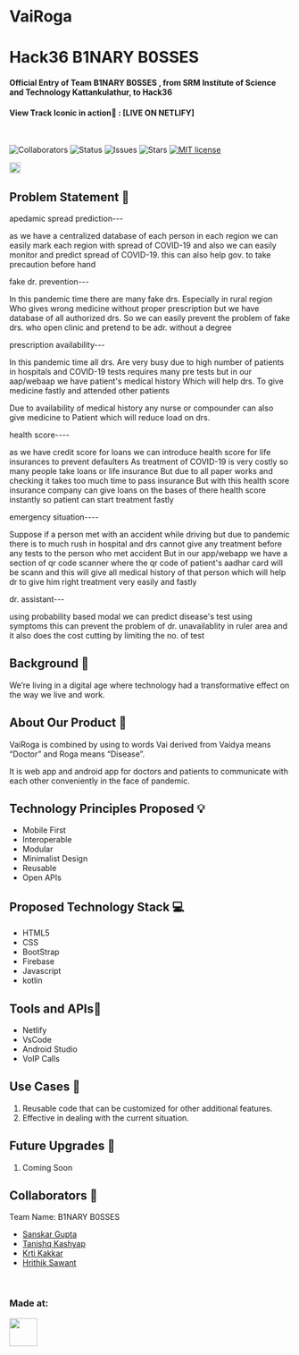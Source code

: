 # VaiRoga

# Hack36 B1NARY B0SSES

#### Official Entry of Team B1NARY B0SSES , from SRM Institute of Science and Technology Kattankulathur, to Hack36

#### View Track Iconic in action🚀 : [LIVE ON NETLIFY]

<br>

![Collaborators](https://img.shields.io/badge/collaborators-4-green)
![Status](https://img.shields.io/badge/status-under_development-blue)
![Issues](https://img.shields.io/github/issues/abhinavmaharana/Hack36-The-Unacceptable)
![Stars](https://img.shields.io/github/stars/abhinavmaharana/Hack36-The-Unacceptable)
[![MIT license](https://img.shields.io/badge/License-MIT-blue.svg)](https://lbesson.mit-license.org/)

<a href="https://hack36.com"> <img src="https://i.ibb.co/3vMYD6M/Made-at-Hack-36.png" height=20px> </a>

## Problem Statement 🚧

apedamic spread prediction---

as we have a centralized database of each person in each region we can easily mark each region with spread of COVID-19 and also we can easily monitor and predict spread of COVID-19. this can also help gov. to take precaution before hand



 
fake dr. prevention---

In this pandemic time there are many fake drs. Especially in rural region Who gives wrong medicine without proper prescription but we have database of all authorized drs. So we can easily prevent the problem of fake drs. who open clinic and pretend to be adr. without a degree 



prescription availability---

In this pandemic time all drs. Are very busy due to high number of patients in hospitals and COVID-19 tests requires many pre tests but in our aap/webaap we have patient's medical history 
Which will help drs. To give medicine fastly and attended other patients 

Due to availability of medical history any nurse or compounder can also give medicine to Patient which will reduce load on drs. 




health score----

as we have credit score for loans we can introduce health score for life insurances to prevent defaulters 
As treatment of COVID-19 is very costly so many people take loans or life insurance 
But due to all paper works and checking it takes too much time to pass insurance 
But with this health score insurance company can give loans on the bases of there health score instantly so patient can start treatment fastly 




emergency situation----

Suppose if a person met with an accident while driving but due to pandemic there is to much rush in hospital and drs cannot give any treatment before any tests to the person who met accident 
But in our app/webapp we have a section of qr code scanner where the qr code of patient's aadhar card will be scann and this will give all medical history of that person which will help dr to give him right treatment very easily and fastly 




dr. assistant--- 

using probability based modal we can predict disease's test using symptoms this can prevent the problem of dr. unavailablity  in ruler area and it also does the cost cutting by limiting the no. of test
## Background 📖

We’re living in a digital age where technology had a transformative effect on the way we live and work.

## About Our Product 🔧

VaiRoga is combined by using to words Vai derived from Vaidya means “Doctor” and Roga means “Disease”.

It is web app and android app for doctors and patients to communicate with each other conveniently in the face of pandemic.

## Technology Principles Proposed 💡

- Mobile First
- Interoperable
- Modular
- Minimalist Design
- Reusable
- Open APIs

## Proposed Technology Stack 💻

- HTML5
- CSS
- BootStrap
- Firebase
- Javascript
- kotlin

## Tools and APIs🎯

- Netlify
- VsCode
- Android Studio
- VoIP Calls

## Use Cases 🤝

1. Reusable code that can be customized for other additional features.
2. Effective in dealing with the current situation.

## Future Upgrades 🚀

1. Coming Soon

## Collaborators 🤖

Team Name: B1NARY B0SSES

- [Sanskar Gupta](https://github.com/sanskar0901)
- [Tanishq Kashyap](https://github.com/Tanishq2505)
- [Krti Kakkar](https://github.com/kritiikakkar)
- [Hrithik Sawant](https://github.com/ithiksawant29)

<br>

### Made at:

<a href="https://hack36.com"> <img src="https://i.ibb.co/3vMYD6M/Made-at-Hack-36.png" height=50px> </a>
